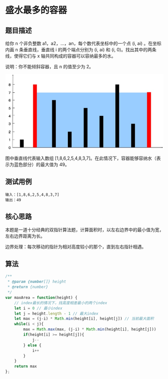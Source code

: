 # 盛水最多的容器

## 题目描述

给你 n 个非负整数 a1，a2，...，an，每个数代表坐标中的一个点 (i, ai) 。在坐标内画 n 条垂直线，垂直线 i 的两个端点分别为 (i, ai) 和 (i, 0)。找出其中的两条线，使得它们与 x 轴共同构成的容器可以容纳最多的水。

说明：你不能倾斜容器，且 n 的值至少为 2。

![题目图示](https://github.com/Lhasa23/my-image-repo/blob/master/%E7%9B%9B%E6%B0%B4%E6%9C%80%E5%A4%9A%E7%9A%84%E5%AE%B9%E5%99%A8.jpg "盛水最多的容器")

图中垂直线代表输入数组 \[1,8,6,2,5,4,8,3,7]。在此情况下，容器能够容纳水（表示为蓝色部分）的最大值为 49。

## 测试用例

```text
输入：[1,8,6,2,5,4,8,3,7]
输出：49
```

## 核心思路

本题是一道十分经典的双指针算法题，计算面积时，以左右边界中的最小值为宽，左右边界距离为长。

边界处理：每次移动的指针为相对高度较小的那个，直到左右指针相遇。

## 算法

```js
/**
 * @param {number[]} height
 * @return {number}
 */
var maxArea = function(height) {
    // index最长的情况下，找高度相差最小的两个index
    let i = 0 // 最小index
    let j = height.length - 1 // 最大index
    let max = (j-i) * Math.min(height[i], height[j]) // 当前最大面积
    while(i < j){
        max = Math.max(max, (j-i) * Math.min(height[i], height[j]))
        if(height[i] >= height[j]){
            j--
        } else {
            i++
        }
    }
    return max
};
```

